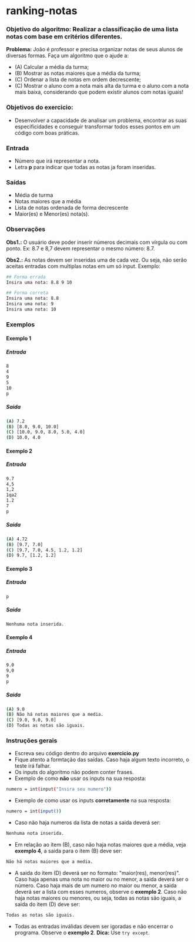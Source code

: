 # ranking-notas
### Objetivo do algoritmo: Realizar a classificação de uma lista notas com base em critérios diferentes.
**Problema:** João é professor e precisa organizar notas de seus alunos de diversas formas. Faça um algoritmo que o ajude a:
  - (A) Calcular a média da turma;
  - (B) Mostrar as notas maiores que a média da turma;
  - (C) Ordenar a lista de notas em ordem decrescente;
  - (C) Mostrar o aluno com a nota mais alta da turma e o aluno com a nota mais baixa, considerando que podem existir alunos com notas iguais!

### Objetivos do exercicio:
- Desenvolver a capacidade de analisar um problema, encontrar as suas especificidades e conseguir transformar todos esses pontos em um código com boas práticas.

### Entrada
- Número que irá representar a nota.
- Letra **p** para indicar que todas as notas ja foram inseridas.

### Saídas
- Média de turma
- Notas maiores que a média
- Lista de notas ordenada de forma decrescente
- Maior(es) e Menor(es) nota(s).

### Observações
**Obs1.:** O usuário deve poder inserir números decimais com vírgula ou com ponto. Ex: 8.7 e 8,7 devem representar o mesmo número: 8.7.

**Obs2.:** As notas devem ser inseridas uma de cada vez. Ou seja, não serão aceitas entradas com multiplas notas em um só input. Exemplo:
```sh
## Forma errada
Insira uma nota: 8.8 9 10

## Forma correta
Insira uma nota: 8.8
Insira uma nota: 9
Insira uma nota: 10
```

### Exemplos
#### Exemplo 1
##### Entrada
```sh
8
4
9
5
10
p
```
##### Saida
```sh
(A) 7.2
(B) [8.0, 9.0, 10.0]
(C) [10.0, 9.0, 8.0, 5.0, 4.0]
(D) 10.0, 4.0
```

#### Exemplo 2
##### Entrada
```sh
9.7
4,5
1,2
1qa2
1.2
7
p
```
##### Saida
```sh
(A) 4.72
(B) [9.7, 7.0]
(C) [9.7, 7.0, 4.5, 1.2, 1.2]
(D) 9.7, [1.2, 1.2]
```

#### Exemplo 3
##### Entrada
```sh
p
```
##### Saida
```sh
Nenhuma nota inserida.
```

#### Exemplo 4
##### Entrada
```sh
9.0
9,0
9
p
```
##### Saida
```sh
(A) 9.0
(B) Não há notas maiores que a media.
(C) [9.0, 9.0, 9.0]
(D) Todas as notas são iguais.
```

### Instruções gerais
- Escreva seu código dentro do arquivo **exercicio.py**
- Fique atento a formtação das saídas. Caso haja algum texto incorreto, o teste irá falhar.
- Os inputs do algoritmo não podem conter frases.
- Exemplo de como **não** usar os inputs na sua resposta:
```sh
numero = int(input("Insira seu numero"))
```

- Exemplo de como usar os inputs **corretamente** na sua resposta:
```sh
numero = int(input())
```
- Caso não haja numeros da lista de notas a saida deverá ser:
```sh
Nenhuma nota inserida.
```
- Em relação ao item (B), caso não haja notas maiores que a média, veja **exemplo 4**, a saida para o item (B) deve ser:
```sh
Não há notas maiores que a media.
```
- A saida do item (D) deverá ser no formato: "maior(res), menor(res)". Caso haja apenas uma nota no maior ou no menor, a saida deverá ser o número. Caso haja mais de um numero no maior ou menor, a saida deverá ser a lista com esses numeros, observe o **exemplo 2**. Caso não haja notas maiores ou menores, ou seja, todas as notas são iguais, a saida do item (D) deve ser:
```sh
Todas as notas são iguais.
```
- Todas as entradas inválidas devem ser igoradas e não encerrar o programa. Observe o **exemplo 2**. **Dica:** Use `try except`.
